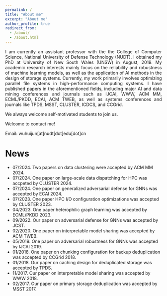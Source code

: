 ```yaml
---
permalink: /
title: "About me"
excerpt: "About me"
author_profile: true
redirect_from: 
  - /about/
  - /about.html
---
```




<div style="text-align: justify;">
I am currently an assistant professor with the the College of Computer Science, National University of Defense Technology (NUDT). I obtained my PhD at University of New South Wales (UNSW) in August, 2019. My academic research interests mainly focus on the reliability and robustness of machine learning models, as well as the application of AI methods in the design of storage systems. Currently, my work primarily involves optimizing parallel file systems in high-performance computing systems. I have published papers in the aforementioned fields, including major AI and data mining conferences and journals such as IJCAI, WWW, ACM MM, ECML/PKDD, ECAI, ACM TWEB, as well as systems conferences and journals like TPDS, MSST, CLUSTER, ICDCS, and CCGrid. </div>

We always welcome self-motivated students to join us.

Welcome to contact me!

Email: wuhuijun[at]nudt[dot]edu[dot]cn


News
========
* 07/2024. Two papers on data clustering were accepted by ACM MM 2024. 
* 07/2024. One paper on large-scale data dispatching for HPC was accpeted by CLUSTER 2024.
* 07/2024. One paper on generalized adversarial defense for GNNs was accepted by ECAI 2024.
* 07/2023. One paper HPC I/O configuration optimizations was accepted by CLUSTER 2023.
* 04/2023. One paper heterophilic graph learning was accepted by ECML/PKDD 2023.
* 09/2022. Our paper on adversarial defense for GNNs was accepted by JCST.
* 02/2020. One paper on interpretable model sharing was accepted by ACM TWEB.
* 05/2019. One paper on adversarial robustness for GNNs was accepted by IJCAI 2019.
* 01/2018. One paper on chunking configuration for backup deduplication was accepted by CCGrid 2018.
* 01/2018. Our paper on caching design for deduplicated storage was accepted by TPDS.
* 11/2017. Our paper on interpretable model sharing was accepted by WWW 2018.
* 02/2017. Our paper on primary storage deduplication was accepted by MSST 2017.




